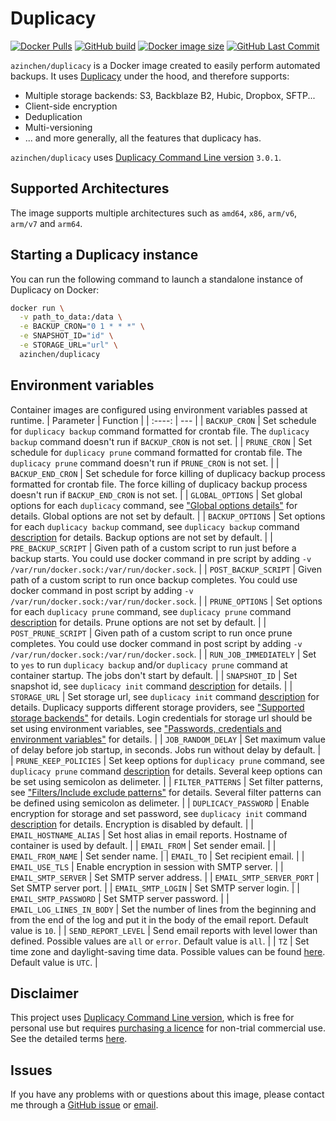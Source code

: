 # Duplicacy

[![Docker Pulls][dockerhub-pulls]][dockerhub-link]
[![GitHub build][github-build]][github-link]
[![Docker image size][dockerhub-size]][dockerhub-link]
[![GitHub Last Commit][github-lastcommit]][github-link]

`azinchen/duplicacy` is a Docker image created to easily perform automated backups. It uses [Duplicacy][duplicacy-home] under the hood, and therefore supports:

- Multiple storage backends: S3, Backblaze B2, Hubic, Dropbox, SFTP...
- Client-side encryption
- Deduplication
- Multi-versioning
- ... and more generally, all the features that duplicacy has.

`azinchen/duplicacy` uses [Duplicacy Command Line version][duplicacy-github] `3.0.1`.

## Supported Architectures

The image supports multiple architectures such as `amd64`, `x86`, `arm/v6`, `arm/v7` and `arm64`.

## Starting a Duplicacy instance

You can run the following command to launch a standalone instance of Duplicacy on Docker:

```bash
docker run \
  -v path_to_data:/data \
  -e BACKUP_CRON="0 1 * * *" \
  -e SNAPSHOT_ID="id" \
  -e STORAGE_URL="url" \
  azinchen/duplicacy
```

## Environment variables

Container images are configured using environment variables passed at runtime.
| Parameter | Function |
| :----: | --- |
| `BACKUP_CRON` | Set schedule for `duplicacy backup` command formatted for crontab file. The `duplicacy backup` command doesn't run if `BACKUP_CRON` is not set. |
| `PRUNE_CRON` | Set schedule for `duplicacy prune` command formatted for crontab file. The `duplicacy prune` command doesn't run if `PRUNE_CRON` is not set. |
| `BACKUP_END_CRON` | Set schedule for force killing of duplicacy backup process formatted for crontab file. The force killing of duplicacy backup process doesn't run if `BACKUP_END_CRON` is not set. |
| `GLOBAL_OPTIONS` | Set global options for each `duplicacy` command, see ["Global options details"][duplicacy-global-options] for details. Global options are not set by default. |
| `BACKUP_OPTIONS` | Set options for each `duplicacy backup` command, see `duplicacy backup` command [description][duplicacy-backup] for details. Backup options are not set by default. |
| `PRE_BACKUP_SCRIPT` | Given path of a custom script to run just before a backup starts. You could use docker command in pre script by adding `-v /var/run/docker.sock:/var/run/docker.sock`. |
| `POST_BACKUP_SCRIPT` | Given path of a custom script to run once backup completes. You could use docker command in post script by adding `-v /var/run/docker.sock:/var/run/docker.sock`. |
| `PRUNE_OPTIONS` | Set options for each `duplicacy prune` command, see `duplicacy prune` command [description][duplicacy-prune] for details. Prune options are not set by default. |
| `POST_PRUNE_SCRIPT` | Given path of a custom script to run once prune completes. You could use docker command in post script by adding `-v /var/run/docker.sock:/var/run/docker.sock`. |
| `RUN_JOB_IMMEDIATELY` | Set to `yes` to run `duplicacy backup` and/or `duplicacy prune` command at container startup. The jobs don't start by default. |
| `SNAPSHOT_ID` | Set snapshot id, see `duplicacy init` command [description][duplicacy-init] for details. |
| `STORAGE_URL` | Set storage url, see `duplicacy init` command [description][duplicacy-init] for details. Duplicacy supports different storage providers, see ["Supported storage backends"][duplicacy-storage] for details. Login credentials for storage url should be set using environment variables, see ["Passwords, credentials and environment variables"][duplicacy-variables] for details. |
| `JOB_RANDOM_DELAY` | Set maximum value of delay before job startup, in seconds. Jobs run without delay by default. |
| `PRUNE_KEEP_POLICIES` | Set keep options for `duplicacy prune` command, see `duplicacy prune` command [description][duplicacy-prune] for details. Several keep options can be set using semicolon as delimeter. |
| `FILTER_PATTERNS` | Set filter patterns, see ["Filters/Include exclude patterns"][duplicacy-filters] for details. Several filter patterns can be defined using semicolon as delimeter. |
| `DUPLICACY_PASSWORD` | Enable encryption for storage and set password, see `duplicacy init` command [description][duplicacy-init] for details. Encryption is disabled by default. |
| `EMAIL_HOSTNAME_ALIAS` | Set host alias in email reports. Hostname of container is used by default. |
| `EMAIL_FROM` | Set sender email. |
| `EMAIL_FROM_NAME` | Set sender name. |
| `EMAIL_TO` | Set recipient email. |
| `EMAIL_USE_TLS` | Enable encryption in session with SMTP server. |
| `EMAIL_SMTP_SERVER` | Set SMTP server address. |
| `EMAIL_SMTP_SERVER_PORT` | Set SMTP server port. |
| `EMAIL_SMTP_LOGIN` | Set SMTP server login. |
| `EMAIL_SMTP_PASSWORD` | Set SMTP server password. |
| `EMAIL_LOG_LINES_IN_BODY` | Set the number of lines from the beginning and from the end of the log and put it in the body of the email report. Default value is `10`. |
| `SEND_REPORT_LEVEL` | Send email reports with level lower than defined. Possible values are `all` or `error`. Default value is `all`. |
| `TZ` | Set time zone and daylight-saving time data. Possible values can be found [here][tz-database]. Default value is `UTC`. |

## Disclaimer

This project uses [Duplicacy Command Line version][duplicacy-github], which is free for personal use but requires [purchasing a licence][duplicacy-purchase] for non-trial commercial use. See the detailed terms [here][duplicacy-license].

## Issues

If you have any problems with or questions about this image, please contact me through a [GitHub issue][github-issues] or [email][email-link].

[dockerhub-pulls]: https://img.shields.io/docker/pulls/azinchen/duplicacy
[dockerhub-link]: https://hub.docker.com/repository/docker/azinchen/duplicacy
[dockerhub-size]: https://img.shields.io/docker/image-size/azinchen/duplicacy/latest
[github-lastcommit]: https://img.shields.io/github/last-commit/azinchen/duplicacy
[github-link]: https://github.com/azinchen/duplicacy
[github-issues]: https://github.com/azinchen/duplicacy/issues
[github-build]: https://img.shields.io/github/workflow/status/azinchen/duplicacy/CI_CD_Task
[duplicacy-home]: https://duplicacy.com
[duplicacy-github]: https://github.com/gilbertchen/duplicacy
[duplicacy-license]: https://github.com/gilbertchen/duplicacy/blob/master/LICENSE.md
[duplicacy-purchase]: https://duplicacy.com/buy.html
[duplicacy-forum]: https://forum.duplicacy.com
[duplicacy-storage]: https://forum.duplicacy.com/t/supported-storage-backends/1107
[duplicacy-global-options]: https://forum.duplicacy.com/t/global-options-details/1087
[duplicacy-init]: https://forum.duplicacy.com/t/init-command-details/1090
[duplicacy-backup]: https://forum.duplicacy.com/t/backup-command-details/1077
[duplicacy-prune]: https://forum.duplicacy.com/t/prune-command-details/1005
[duplicacy-filters]: https://forum.duplicacy.com/t/filters-include-exclude-patterns/1089
[duplicacy-variables]: https://forum.duplicacy.com/t/passwords-credentials-and-environment-variables/1094
[tz-database]: https://en.wikipedia.org/wiki/List_of_tz_database_time_zones
[email-link]: mailto:alexander@zinchenko.com
